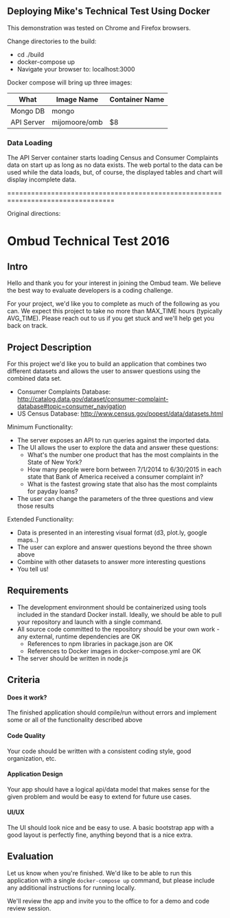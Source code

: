 ## Deploying Mike's Technical Test Using Docker

This demonstration was tested on Chrome and Firefox browsers.

Change directories to the build:
* cd ./build
* docker-compose up
* Navigate your browser to: localhost:3000

Docker compose will bring up three images:

| What       | Image Name      | Container Name |
| -----------|-----------------|----------------|
| Mongo DB   | mongo           |                |
| API Server | mijomoore/omb   | $8             |

### Data Loading
The API Server container starts loading Census and Consumer Complaints data on start up as long as no data exists.
The web portal to the data can be used while the data loads, but, of course, the displayed tables and chart will display incomplete data.





=================================================================================

Original directions:

# Ombud Technical Test 2016

## Intro

Hello and thank you for your interest in joining the Ombud team. We believe the best way to evaluate developers is a coding challenge.

For your project, we'd like you to complete as much of the following as you can. We expect this project to take no more than MAX_TIME hours (typically AVG_TIME). Please reach out to us if you get stuck and we'll help get you back on track.

## Project Description

For this project we'd like you to build an application that combines two different datasets and allows the user to answer questions using the combined data set.

* Consumer Complaints Database: http://catalog.data.gov/dataset/consumer-complaint-database#topic=consumer_navigation
* US Census Database: http://www.census.gov/popest/data/datasets.html

Minimum Functionality:

* The server exposes an API to run queries against the imported data.
* The UI allows the user to explore the data and answer these questions:
  - What's the number one product that has the most complaints in the State of New York?
  - How many people were born between 7/1/2014 to 6/30/2015 in each state that Bank of America received a consumer complaint in?
  - What is the fastest growing state that also has the most complaints for payday loans?
* The user can change the parameters of the three questions and view those results

Extended Functionality:

* Data is presented in an interesting visual format (d3, plot.ly, google maps..)
* The user can explore and answer questions beyond the three shown above
* Combine with other datasets to answer more interesting questions
* You tell us!

## Requirements

* The development environment should be containerized using tools included in the standard Docker install. Ideally, we should be able to pull your repository and launch with a single command.
* All source code committed to the repository should be your own work - any external, runtime dependencies are OK
  - References to npm libraries in package.json are OK
  - References to Docker images in docker-compose.yml are OK
* The server should be written in node.js

## Criteria

#### Does it work?

The finished application should compile/run without errors and implement some or all of the functionality described above

#### Code Quality

Your code should be written with a consistent coding style, good organization, etc.

#### Application Design

Your app should have a logical api/data model that makes sense for the given problem and would be easy to extend for future use cases.

#### UI/UX

The UI should look nice and be easy to use. A basic bootstrap app with a good layout is perfectly fine, anything beyond that is a nice extra.

## Evaluation

Let us know when you're finished. We'd like to be able to run this application with a single `docker-compose up` command, but please include any additional instructions for running locally.

We'll review the app and invite you to the office to for a demo and code review session.